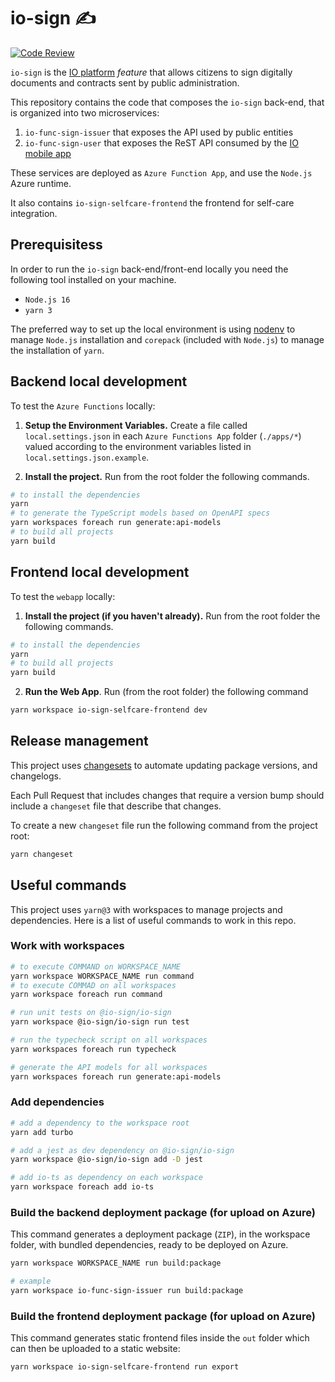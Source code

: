 # io-sign ✍️

[![Code Review](https://github.com/pagopa/io-sign/actions/workflows/code-review.yaml/badge.svg?branch=main)](https://github.com/pagopa/io-sign/actions/workflows/code-review.yaml)

`io-sign` is the [IO platform](https://io.italia.it) _feature_ that allows citizens to sign digitally documents and contracts sent by public administration.

This repository contains the code that composes the `io-sign` back-end, that is organized into two microservices:

1. `io-func-sign-issuer` that exposes the API used by public entities
2. `io-func-sign-user` that exposes the ReST API consumed by the [IO mobile app](https://github.com/pagopa/io-app)

These services are deployed as `Azure Function App`, and use the `Node.js` Azure runtime.

It also contains `io-sign-selfcare-frontend` the frontend for self-care integration.

## Prerequisitess

In order to run the `io-sign` back-end/front-end locally you need the following tool installed on your machine.

- `Node.js 16`
- `yarn 3`

The preferred way to set up the local environment is using [nodenv](https://github.com/nodenv/nodenv) to manage `Node.js` installation and `corepack` (included with `Node.js`) to manage the installation of `yarn`.

## Backend local development

To test the `Azure Functions` locally:

1. **Setup the Environment Variables.** Create a file called `local.settings.json` in each `Azure Functions App` folder (`./apps/*`) valued according to the environment variables listed in `local.settings.json.example`.

2. **Install the project.** Run from the root folder the following commands.

```bash
# to install the dependencies
yarn
# to generate the TypeScript models based on OpenAPI specs
yarn workspaces foreach run generate:api-models
# to build all projects
yarn build
```

## Frontend local development

To test the `webapp` locally:

1. **Install the project (if you haven't already).** Run from the root folder the following commands.

```bash
# to install the dependencies
yarn
# to build all projects
yarn build
```

2. **Run the Web App**. Run (from the root folder) the following command

```bash
yarn workspace io-sign-selfcare-frontend dev
```

## Release management

This project uses [changesets](https://github.com/changesets/changesets) to automate updating package versions, and changelogs.

Each Pull Request that includes changes that require a version bump should include a `changeset` file that describe that changes.

To create a new `changeset` file run the following command from the project root:

```bash
yarn changeset
```

## Useful commands

This project uses `yarn@3` with workspaces to manage projects and dependencies. Here is a list of useful commands to work in this repo.

### Work with workspaces

```bash
# to execute COMMAND on WORKSPACE_NAME
yarn workspace WORKSPACE_NAME run command
# to execute COMMAD on all workspaces
yarn workspace foreach run command

# run unit tests on @io-sign/io-sign
yarn workspace @io-sign/io-sign run test

# run the typecheck script on all workspaces
yarn workspaces foreach run typecheck

# generate the API models for all workspaces
yarn workspaces foreach run generate:api-models
```

### Add dependencies

```bash
# add a dependency to the workspace root
yarn add turbo

# add a jest as dev dependency on @io-sign/io-sign
yarn workspace @io-sign/io-sign add -D jest

# add io-ts as dependency on each workspace
yarn workspace foreach add io-ts
```

### Build the backend deployment package (for upload on Azure)

This command generates a deployment package (`ZIP`), in the workspace folder, with bundled dependencies, ready to be deployed on Azure.

```bash
yarn workspace WORKSPACE_NAME run build:package

# example
yarn workspace io-func-sign-issuer run build:package
```

### Build the frontend deployment package (for upload on Azure)

This command generates static frontend files inside the `out` folder which can then be uploaded to a static website:

```bash
yarn workspace io-sign-selfcare-frontend run export
```

